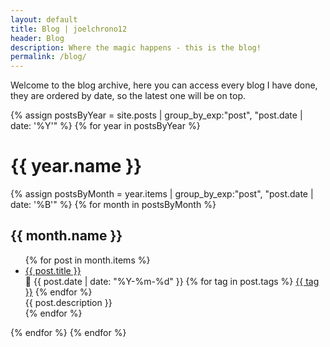 ```yaml
---
layout: default
title: Blog | joelchrono12
header: Blog
description: Where the magic happens - this is the blog!
permalink: /blog/
---
```


Welcome to the blog archive, here you can access every blog I have done, they are ordered by date, so the latest one will be on top. 

{% assign postsByYear = site.posts | group_by_exp:"post", "post.date | date: '%Y'" %}
{% for year in postsByYear %}
  <h1>{{ year.name }}</h1>
{% assign postsByMonth = year.items | group_by_exp:"post", "post.date | date: '%B'" %}
{% for month in postsByMonth %}
<h2>{{ month.name }}</h2>
<ul>
  {% for post in month.items %}
   <li>
   <a href="{{ post.url }}">{{ post.title }}</a><br>
	   📅 {{ post.date | date: "%Y-%m-%d" }} 
	 {% for tag in post.tags %}
    <a class="posttag" href="/tags/{{ tag }}">{{ tag }}</a>  
	 {% endfor %}
	  <br>{{ post.description }}
   </li>
  {% endfor %}
	</ul>
{% endfor %}
{% endfor %}

